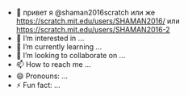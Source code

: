 - 👋 привет я @shaman2016scratch или же https://scratch.mit.edu/users/SHAMAN2016/ или https://scratch.mit.edu/users/SHAMAN2016-2
- 👀 I’m interested in ...
- 🌱 I’m currently learning ...
- 💞️ I’m looking to collaborate on ...
- 📫 How to reach me ...
- 😄 Pronouns: ...
- ⚡ Fun fact: ...

<!---
shaman2016scratch/shaman2016scratch is a ✨ special ✨ repository because its `README.md` (this file) appears on your GitHub profile.
You can click the Preview link to take a look at your changes.
--->
